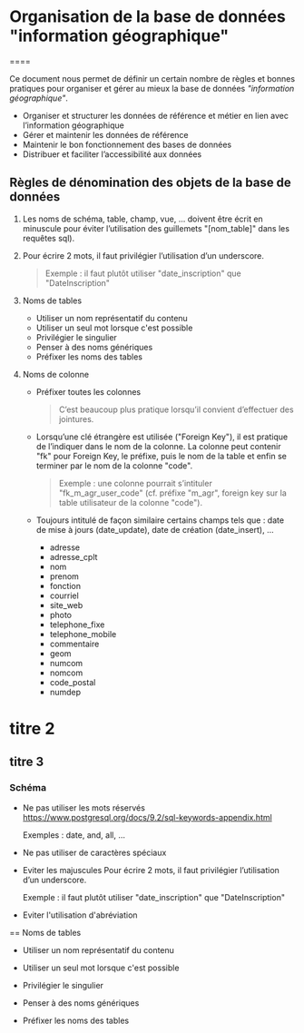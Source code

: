 # Organisation de la base de données "information géographique"
====

Ce document nous permet de définir un certain nombre de règles et bonnes pratiques pour organiser et gérer au mieux la base de données *"information géographique"*.

* Organiser et structurer les données de référence et métier en lien avec l’information géographique
* Gérer et maintenir les données de référence
* Maintenir le bon fonctionnement des bases de données
* Distribuer et faciliter l’accessibilité aux données



Règles de dénomination des objets de la base de données
----
	
1. Les noms de schéma, table, champ, vue, ... doivent être écrit en minuscule pour éviter l’utilisation des guillemets "[nom_table]" dans les requêtes sql).

2. Pour écrire 2 mots, il faut privilégier l’utilisation d’un underscore. 
    >Exemple : il faut plutôt utiliser "date_inscription" que "DateInscription"

3. Noms de tables
    * Utiliser un nom représentatif du contenu
    * Utiliser un seul mot lorsque c'est possible
    * Privilégier le singulier
    * Penser à des noms génériques
    * Préfixer les noms des tables

4. Noms de colonne
    * Préfixer toutes les colonnes
        >C’est beaucoup plus pratique lorsqu’il convient d’effectuer des jointures.

    * Lorsqu’une clé étrangère est utilisée ("Foreign Key"), il est pratique de l’indiquer dans le nom de la colonne. 
        La colonne peut contenir "fk" pour Foreign Key, le préfixe,  puis le nom de la table et enfin se terminer par le nom de la colonne "code". 
        >Exemple : une colonne pourrait s’intituler "fk_m_agr_user_code" (cf. préfixe "m_agr", foreign key sur la table utilisateur de la colonne "code").

    * Toujours intitulé de façon similaire certains champs tels que : date de mise à jours (date_update), date de création (date_insert), ...
        - adresse
        - adresse_cplt
        - nom
        - prenom
        - fonction
        - courriel
        - site_web
        - photo
        - telephone_fixe
        - telephone_mobile
        - commentaire
        - geom
        - numcom
        - nomcom
        - code_postal
        - numdep
    




titre 2 
====

titre 3
-----

### Schéma

* Ne pas utiliser les mots réservés
    https://www.postgresql.org/docs/9.2/sql-keywords-appendix.html
    
    Exemples : date, and, all, ...

* Ne pas utiliser de caractères spéciaux

* Eviter les majuscules
    Pour écrire 2 mots, il faut privilégier l’utilisation d’un underscore. 
    
    Exemple : il faut plutôt utiliser "date_inscription" que "DateInscription"
    
* Eviter l'utilisation d'abréviation 


== Noms de tables

* Utiliser un nom représentatif du contenu

* Utiliser un seul mot lorsque c'est possible

* Privilégier le singulier

* Penser à des noms génériques

* Préfixer les noms des tables
